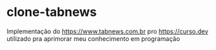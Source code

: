 # clone-tabnews
Implementação do https://www.tabnews.com.br pro https://curso.dev utilizado pra aprimorar meu conhecimento em programação

